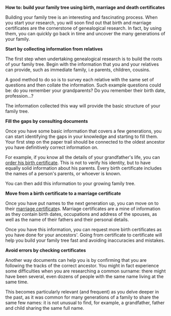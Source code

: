 **How to: build your family tree using birth, marriage and death certificates**

Building your family tree is an interesting and fascinating process. When you start your research, you will soon find out that birth and marriage certificates are the cornerstone of genealogical research. In fact, by using them, you can quickly go back in time and uncover the many generations of your family.

**Start by collecting information from relatives**

The first step when undertaking genealogical research is to build the roots of your family tree. Begin with the information that you and your relatives can provide, such as immediate family, i.e parents, children, cousins.

A good method to do so is to survey each relative with the same set of questions and then collate the information. Such example questions could be: do you remember your grandparents? Do you remember their birth date, profession…?

The information collected this way will provide the basic structure of your family tree.

**Fill the gaps by consulting documents**

Once you have some basic information that covers a few generations, you can start identifying the gaps in your knowledge and starting to fill them. Your first step on the paper trail should be connected to the oldest ancestor you have definitively correct information on.

For example, if you know all the details of your grandfather's life, you can [order his birth certificate](https://www.simplycertificate.co.uk/). This is not to verify his identity, but to have equally solid information about his parents. Every birth certificate includes the names of a person's parents, or whoever is known.

You can then add this information to your growing family tree.

**Move from a birth certificate to a marriage certificate**

Once you have put names to the next generation up, you can move on to their [marriage certificate](https://www.simplycertificate.co.uk/replacement-marriage-certificate)s. Marriage certificates are a mine of information as they contain birth dates, occupations and address of the spouses, as well as the name of their fathers and their personal details.

Once you have this information, you can request more birth certificates as you have done for your ancestors'. Going from certificate to certificate will help you build your family tree fast and avoiding inaccuracies and mistakes.

**Avoid errors by checking certificates**

Another way documents can help you is by confirming that you are following the tracks of the correct ancestor. You might in fact experience some difficulties when you are researching a common surname: there might have been several, even dozens of people with the same name living at the same time.

This becomes particularly relevant (and frequent) as you delve deeper in the past, as it was common for many generations of a family to share the same few names: it is not unusual to find, for example, a grandfather, father and child sharing the same full name.